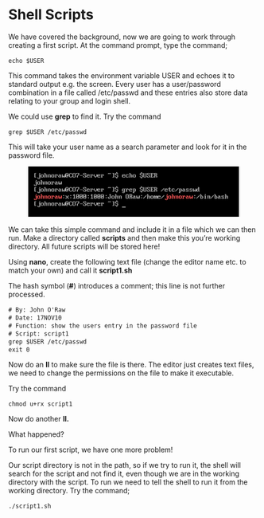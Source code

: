 # Shell Scripts

We have covered the background, now we are going to work through creating a first script. At the command prompt, type the command;

```
echo $USER
```

This command takes the environment variable USER and echoes it to standard output e.g. the screen. Every user has a user/password combination in a file called /etc/passwd and these entries also store data relating to your group and login shell.

We could use **grep** to find it. Try the command

```
grep $USER /etc/passwd
```

This will take your user name as a search parameter and look for it in the password file.

<figure><img src="../.gitbook/assets/image (4).png" alt=""><figcaption></figcaption></figure>

We can take this simple command and include it in a file which we can then run. Make a directory called **scripts** and then make this you’re working directory. All future scripts will be stored here!

Using **nano**, create the following text file (change the editor name etc. to match your own) and call it **script1.sh**

The hash symbol (**#**) introduces a comment; this line is not further processed.

```
# By: John O'Raw
# Date: 17NOV10
# Function: show the users entry in the password file
# Script: script1
grep $USER /etc/passwd
exit 0
```

Now do an **ll** to make sure the file is there. The editor just creates text files, we need to change the permissions on the file to make it executable.

Try the command&#x20;

```
chmod u+rx script1
```

Now do another **ll.**

What happened?

To run our first script, we have one more problem!

Our script directory is not in the path, so if we try to run it, the shell will search for the script and not find it, even though we are in the working directory with the script. To run we need to tell the shell to run it from the working directory. Try the command;

```
./script1.sh
```
